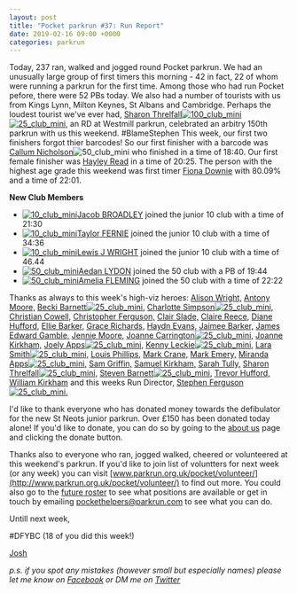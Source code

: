 ```yaml
---
layout: post
title: "Pocket parkrun #37: Run Report"
date: 2019-02-16 09:00 +0000
categories: parkrun
---
```


Today, 237 ran, walked and jogged round Pocket parkrun. We had an unusually large group of first timers this morning - 42 in fact, 22 of whom were running a parkrun for the first time. Among those who had run Pocket pefore, there were 52 PBs today. We also had a number of tourists with us from Kings Lynn, Milton Keynes, St Albans and Cambridge. Perhaps the loudest tourist we've ever had, [Sharon Threlfall](http://www.parkrun.org.uk/results/athleteresultshistory/?athleteNumber=1214897)[![100_club_mini](https://images.parkrun.com/blogs.dir/1667/files/2019/02/100_club_mini-e1550337018730.jpg)](https://images.parkrun.com/blogs.dir/1667/files/2019/02/100_club_mini-e1550337018730.jpg)[![25_club_mini](https://images.parkrun.com/blogs.dir/1667/files/2019/02/25_club_mini-e1550337100687.jpg)](https://images.parkrun.com/blogs.dir/1667/files/2019/02/25_club_mini-e1550337100687.jpg), an RD at Westmill parkrun, celebrated an arbitry 150th parkrun with us this weekend. #BlameStephen This week, our first two finishers forgot thier barcodes! So our first finisher with a barcode was [Callum Nicholson](http://www.parkrun.org.uk/pocket/results/weeklyresults/athletehistory?athleteNumber=147084)![50_club_mini](https://images.parkrun.com/blogs.dir/1667/files/2019/02/50_club_mini-e1550336989477.jpg) who finished in a time of 18:40. Our first female finisher was [Hayley Read](http://www.parkrun.org.uk/pocket/results/weeklyresults/athletehistory?athleteNumber=4680863) in a time of 20:25. The person with the highest age grade this weekend was first timer [Fiona Downie](http://www.parkrun.org.uk/pocket/results/weeklyresults/athletehistory?athleteNumber=53459) with 80.09% and a time of 22:01.

**New Club Members**

*   [![10_club_mini](https://images.parkrun.com/blogs.dir/1667/files/2019/02/10_club_mini-e1550337085201.jpg)](https://images.parkrun.com/blogs.dir/1667/files/2019/02/10_club_mini-e1550337085201.jpg)[Jacob BROADLEY](http://www.parkrun.org.uk/pocket/results/weeklyresults/athletehistory?athleteNumber=4748582) joined the junior 10 club with a time of 21:30
*   [![10_club_mini](https://images.parkrun.com/blogs.dir/1667/files/2019/02/10_club_mini-e1550337085201.jpg)](https://images.parkrun.com/blogs.dir/1667/files/2019/02/10_club_mini-e1550337085201.jpg)[Taylor FERNIE](http://www.parkrun.org.uk/pocket/results/weeklyresults/athletehistory?athleteNumber=2970719) joined the junior 10 club with a time of 34:36
*   [![10_club_mini](https://images.parkrun.com/blogs.dir/1667/files/2019/02/10_club_mini-e1550337085201.jpg)](https://images.parkrun.com/blogs.dir/1667/files/2019/02/10_club_mini-e1550337085201.jpg)[Lewis J WRIGHT](http://www.parkrun.org.uk/pocket/results/weeklyresults/athletehistory?athleteNumber=4524389) joined the junior 10 club with a time of 46.44
*   [![50_club_mini](https://images.parkrun.com/blogs.dir/1667/files/2019/02/50_club_mini-e1550336989477.jpg)](https://images.parkrun.com/blogs.dir/1667/files/2019/02/50_club_mini-e1550336989477.jpg)[Aedan LYDON](http://www.parkrun.org.uk/pocket/results/weeklyresults/athletehistory?athleteNumber=2513603) joined the 50 club with a PB of 19:44
*   [![50_club_mini](https://images.parkrun.com/blogs.dir/1667/files/2019/02/50_club_mini-e1550336989477.jpg)](https://images.parkrun.com/blogs.dir/1667/files/2019/02/50_club_mini-e1550336989477.jpg)[Amelia FLEMING](http://www.parkrun.org.uk/pocket/results/weeklyresults/athletehistory?athleteNumber=3014582) joined the 50 club with a time of 22:22

Thanks as always to this week's high-viz heroes: [Alison Wright,](http://www.parkrun.org.uk/results/athleteresultshistory/?athleteNumber=4634189) [Antony Moore,](http://www.parkrun.org.uk/results/athleteresultshistory/?athleteNumber=2865977) [Becki Barnett](http://www.parkrun.org.uk/results/athleteresultshistory/?athleteNumber=4161773)[![25_club_mini](https://images.parkrun.com/blogs.dir/1667/files/2019/02/25_club_mini-e1550337100687.jpg)](https://images.parkrun.com/blogs.dir/1667/files/2019/02/25_club_mini-e1550337100687.jpg)[,](http://www.parkrun.org.uk/results/athleteresultshistory/?athleteNumber=4161773) [Charlotte Simpson](http://www.parkrun.org.uk/results/athleteresultshistory/?athleteNumber=2079756)[![25_club_mini](https://images.parkrun.com/blogs.dir/1667/files/2019/02/25_club_mini-e1550337100687.jpg)](https://images.parkrun.com/blogs.dir/1667/files/2019/02/25_club_mini-e1550337100687.jpg)[,](http://www.parkrun.org.uk/results/athleteresultshistory/?athleteNumber=2079756) [Christian Cowell,](http://www.parkrun.org.uk/results/athleteresultshistory/?athleteNumber=5190012) [Christopher Ferguson,](http://www.parkrun.org.uk/results/athleteresultshistory/?athleteNumber=311483) [Clair Slade,](http://www.parkrun.org.uk/results/athleteresultshistory/?athleteNumber=2328720) [Claire Reece,](http://www.parkrun.org.uk/results/athleteresultshistory/?athleteNumber=4701687) [Diane Hufford,](http://www.parkrun.org.uk/results/athleteresultshistory/?athleteNumber=340498) [Ellie Barker,](http://www.parkrun.org.uk/results/athleteresultshistory/?athleteNumber=1387103) [Grace Richards,](http://www.parkrun.org.uk/results/athleteresultshistory/?athleteNumber=5429459) [Haydn Evans,](http://www.parkrun.org.uk/results/athleteresultshistory/?athleteNumber=5445725) [Jaimee Barker,](http://www.parkrun.org.uk/results/athleteresultshistory/?athleteNumber=1387096) [James Edward Gamble,](http://www.parkrun.org.uk/results/athleteresultshistory/?athleteNumber=32602) [Jennie Moore,](http://www.parkrun.org.uk/results/athleteresultshistory/?athleteNumber=2779626) [Joanne Carrington](http://www.parkrun.org.uk/results/athleteresultshistory/?athleteNumber=181580)[![25_club_mini](https://images.parkrun.com/blogs.dir/1667/files/2019/02/25_club_mini-e1550337100687.jpg)](https://images.parkrun.com/blogs.dir/1667/files/2019/02/25_club_mini-e1550337100687.jpg)[,](http://www.parkrun.org.uk/results/athleteresultshistory/?athleteNumber=181580) [Joanne Kirkham,](http://www.parkrun.org.uk/results/athleteresultshistory/?athleteNumber=4936439) [Joely Apps](http://www.parkrun.org.uk/results/athleteresultshistory/?athleteNumber=214732)[![25_club_mini](https://images.parkrun.com/blogs.dir/1667/files/2019/02/25_club_mini-e1550337100687.jpg)](https://images.parkrun.com/blogs.dir/1667/files/2019/02/25_club_mini-e1550337100687.jpg)[,](http://www.parkrun.org.uk/results/athleteresultshistory/?athleteNumber=4196740) [Kenny Leckie](http://www.parkrun.org.uk/results/athleteresultshistory/?athleteNumber=4073128)[![25_club_mini](https://images.parkrun.com/blogs.dir/1667/files/2019/02/25_club_mini-e1550337100687.jpg)](https://images.parkrun.com/blogs.dir/1667/files/2019/02/25_club_mini-e1550337100687.jpg)[,](http://www.parkrun.org.uk/results/athleteresultshistory/?athleteNumber=4073128) [Lara Smith](http://www.parkrun.org.uk/results/athleteresultshistory/?athleteNumber=5160835)[![25_club_mini](https://images.parkrun.com/blogs.dir/1667/files/2019/02/25_club_mini-e1550337100687.jpg)](https://images.parkrun.com/blogs.dir/1667/files/2019/02/25_club_mini-e1550337100687.jpg)[,](http://www.parkrun.org.uk/results/athleteresultshistory/?athleteNumber=5160835) [Louis Phillips,](http://www.parkrun.org.uk/results/athleteresultshistory/?athleteNumber=1887851) [Mark Crane,](http://www.parkrun.org.uk/results/athleteresultshistory/?athleteNumber=4072444) [Mark Emery,](http://www.parkrun.org.uk/results/athleteresultshistory/?athleteNumber=4772621) [Miranda Apps](http://www.parkrun.org.uk/results/athleteresultshistory/?athleteNumber=210582)[![25_club_mini](https://images.parkrun.com/blogs.dir/1667/files/2019/02/25_club_mini-e1550337100687.jpg)](https://images.parkrun.com/blogs.dir/1667/files/2019/02/25_club_mini-e1550337100687.jpg)[,](http://www.parkrun.org.uk/results/athleteresultshistory/?athleteNumber=210582) [Sam Griffin,](http://www.parkrun.org.uk/results/athleteresultshistory/?athleteNumber=5438608) [Samuel Kirkham,](http://www.parkrun.org.uk/results/athleteresultshistory/?athleteNumber=4957874) [Sarah Tully,](http://www.parkrun.org.uk/results/athleteresultshistory/?athleteNumber=4909207) [Sharon Threlfall](http://www.parkrun.org.uk/results/athleteresultshistory/?athleteNumber=1214897)[![25_club_mini](https://images.parkrun.com/blogs.dir/1667/files/2019/02/25_club_mini-e1550337100687.jpg)](https://images.parkrun.com/blogs.dir/1667/files/2019/02/25_club_mini-e1550337100687.jpg)[,](http://www.parkrun.org.uk/results/athleteresultshistory/?athleteNumber=1214897) [Steven Barnett](http://www.parkrun.org.uk/results/athleteresultshistory/?athleteNumber=4179392)[![25_club_mini](https://images.parkrun.com/blogs.dir/1667/files/2019/02/25_club_mini-e1550337100687.jpg)](https://images.parkrun.com/blogs.dir/1667/files/2019/02/25_club_mini-e1550337100687.jpg)[,](http://www.parkrun.org.uk/results/athleteresultshistory/?athleteNumber=4179392) [Trevor Hufford,](http://www.parkrun.org.uk/results/athleteresultshistory/?athleteNumber=339748) [William Kirkham](http://www.parkrun.org.uk/results/athleteresultshistory/?athleteNumber=4936459) and this weeks Run Director, [Stephen Ferguson](http://www.parkrun.org.uk/results/athleteresultshistory/?athleteNumber=190582)[![25_club_mini](https://images.parkrun.com/blogs.dir/1667/files/2019/02/25_club_mini-e1550337100687.jpg)](https://images.parkrun.com/blogs.dir/1667/files/2019/02/25_club_mini-e1550337100687.jpg)[.](http://www.parkrun.org.uk/results/athleteresultshistory/?athleteNumber=4936459)

I'd like to thank everyone who has donated money towards the defibulator for the new St Neots junior parkrun. Over £150 has been donated today alone! If you'd like to donate, you can do so by going to the [about us](http://www.parkrun.org.uk/pocket/aboutus/ "about us") page and clicking the donate button.

Thanks also to everyone who ran, jogged walked, cheered or volunteered at this weekend's parkrun. If you'd like to join list of voluntters for next week (or any week) you can visit [www.parkrun.org.uk/pocket/volunteer/](http://www.parkrun.org.uk/pocket/volunteer/) to find out more. You could also go to the [future roster](http://www.parkrun.org.uk/pocket/futureroster/ "future roster") to see what positions are available or get in touch by emailing [pockethelpers@parkrun.com](mailto:pockethelpers@parkrun.com) to see what you can do.

Untill next week,

#DFYBC (18 of you did this week!)

[Josh](http://www.parkrun.org.uk/results/athleteresultshistory/?athleteNumber=4196740)

_p.s. if you spot any mistakes (however small but especially names) please let me know on [Facebook](https://www.facebook.com/pocketparkrun/posts/1145791378924191) or DM me on [Twitter](https://twitter.com/_Josh_justJosh)_
